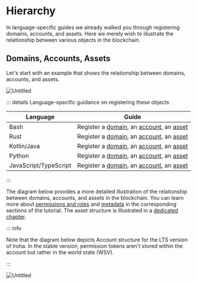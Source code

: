# Hierarchy

In language-specific guides we already walked you through registering
domains, accounts, and assets. Here we merely wish to illustrate the
relationship between various objects in the blockchain.

## Domains, Accounts, Assets

Let's start with an example that shows the relationship between domains,
accounts, and assets.

![Untitled](/img/domains-example.png)

::: details Language-specific guidance on registering these objects

| Language              | Guide                                                                                                                                                                                   |
| --------------------- | --------------------------------------------------------------------------------------------------------------------------------------------------------------------------------------- |
| Bash                  | Register a [domain](../bash.md#3-registering-a-domain), an [account](../bash.md#4-registering-an-account), an [asset](../bash.md#5-registering-and-minting-assets)                      |
| Rust                  | Register a [domain](../rust.md#3-registering-a-domain), an [account](../rust.md#4-registering-an-account), an [asset](../rust.md#5-registering-and-minting-assets)                      |
| Kotlin/Java           | Register a [domain](../kotlin-java.md#3-registering-a-domain), an [account](../kotlin-java.md#4-registering-an-account), an [asset](../kotlin-java.md#5-registering-and-minting-assets) |
| Python                | Register a [domain](../python.md#3-registering-a-domain), an [account](../python.md#4-registering-an-account), an [asset](../python.md#5-registering-and-minting-assets)                |
| JavaScript/TypeScript | Register a [domain](../javascript.md#3-registering-a-domain), an [account](../javascript.md#4-registering-an-account), an [asset](../javascript.md#5-registering-and-minting-assets)    |

:::

The diagram below provides a more detailed illustration of the relationship
between domains, accounts, and assets in the blockchain. You can learn more
about [permissions and roles](../advanced/permissions.md) and
[metadata](metadata.md) in the corresponding sections of the tutorial. The
asset structure is illustrated in a [dedicated chapter](./assets.md).

::: info

Note that the diagram below depicts Account structure for the LTS version
of Iroha. In the stable version, permission tokens aren't stored within
the account but rather in the world state (WSV).

<!-- https://github.com/hyperledger/iroha/pull/2658 -->

:::

![Untitled](/img/domain-account-asset-diagram.png)
